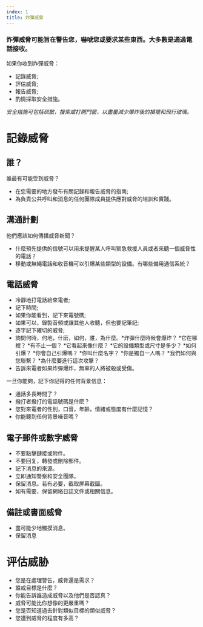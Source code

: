 ```yaml
---
index: 1
title: 炸彈威脅
---
```

### 炸彈威脅可能旨在警告您，嚇唬您或要求某些東西。大多數是通過電話接收。

如果你收到炸彈威脅：

* 記錄威脅;
* 評估威脅;
* 報告威脅;
* 酌情採取安全措施。

*安全措施可包括疏散，搜索或打開門窗，以盡量減少爆炸後的損壞和飛行玻璃。*

# 記錄威脅

## 誰？

誰最有可能受到威脅？

* 在您需要的地方發布有關記錄和報告威脅的指南;
* 為負責公共呼叫和消息的任何團隊成員提供應對威脅的培訓和實踐。

## 溝通計劃

他們應該如何傳播威脅新聞？

* 什麼預先提供的信號可以用來提醒某人呼叫緊急救援人員或者來聽一個威脅性的電話？
* 移動或無繩電話和收音機可以引爆某些類型的設備。有哪些備用通信系統？

## 電話威脅

* 冷靜地打電話給來電者;
* 記下時間;
* 如果你能看到，記下來電號碼;
* 如果可以，錄製音頻或讓其他人收聽，但也要記筆記;
* 逐字記下確切的威脅;
* 詢問何時，何地，什麽，如何，誰，為什麼。*炸彈什麼時候會爆炸？ *它在哪裡？ *有不止一個？ *它看起來像什麼？ *它的設備類型或尺寸是多少？ *如何引爆？ *你會自己引爆嗎？ *你叫什麼名字？ *你是獨自一人嗎？ *我們如何與您聯繫？ *為什麼要進行這次攻擊？
* 告訴來電者如果炸彈爆炸，無辜的人將被殺或受傷。

一旦你能夠，記下你記得的任何背景信息：

* 通話多長時間了？
* 撥打者撥打的電話號碼是什麽？
* 您對來電者的性別，口音，年齡，情緒或態度有什麼記憶？
* 你能聽到任何背景噪音嗎？

## 電子郵件或數字威脅

* 不要點擊鏈接或附件。
* 不要回复，轉發或刪除郵件。
* 記下消息的來源。
* 立即通知警察和安全團隊。
* 保留消息。若有必要，截取屏幕截圖。
* 如有需要，保留網絡日誌文件或相關信息。

## 備註或書面威脅

* 盡可能少地觸摸消息。
* 保留消息

# 评估威胁

* 您是在處理警告，威脅還是需求？
* 誰或目標是什麼？
* 你能告訴誰造成威脅以及他們是否認真？
* 威脅可能比你想像的更嚴重嗎？
* 您是否知道過去針對類似目標的類似威脅？
* 您遭到威脅的程度有多高？